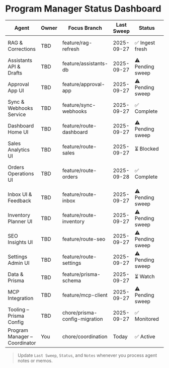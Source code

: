 # Program Manager Status Dashboard

| Agent | Owner | Focus Branch | Last Sweep | Status | Notes |
| --- | --- | --- | --- | --- | --- |
| RAG & Corrections | TBD | feature/rag-refresh | 2025-09-27 | ✅ Ingest fresh | Sitemap delta 2025-09-27 processed; goldens pass |
| Assistants API & Drafts | TBD | feature/assistants-db | 2025-09-27 | ⚠️ Pending sweep | Await analytics contract fixtures |
| Approval App UI | TBD | feature/approval-app | 2025-09-27 | ⚠️ Pending sweep | SSE lint fixes deferred |
| Sync & Webhooks Service | TBD | feature/sync-webhooks | 2025-09-27 | ✅ Complete | v1.2 envelope finalized and documented; blocker closed |
| Dashboard Home UI | TBD | feature/route-dashboard | 2025-09-27 | ⚠️ Pending sweep | Deep link smoke blocked on tunnel |
| Sales Analytics UI | TBD | feature/route-sales | 2025-09-27 | ⏳ Blocked | Polaris Viz upgrade deferred until analytics contract |
| Orders Operations UI | TBD | feature/route-orders | 2025-09-28 | ✅ Complete | Sync endpoints wired; 17 tests passing; USE_MOCK_DATA=false verified |
| Inbox UI & Feedback | TBD | feature/route-inbox | 2025-09-27 | ⚠️ Pending sweep | SSE provider wiring pending credentials |
| Inventory Planner UI | TBD | feature/route-inventory | 2025-09-27 | ⚠️ Pending sweep | Await analytics feed for charts |
| SEO Insights UI | TBD | feature/route-seo | 2025-09-27 | ⚠️ Pending sweep | Credentials pending; mocks only |
| Settings Admin UI | TBD | feature/route-settings | 2025-09-27 | ⚠️ Pending sweep | Prisma stub helper shared; creds pending |
| Data & Prisma | TBD | feature/prisma-schema | 2025-09-27 | ⏳ Watch | Analytics contract publication outstanding |
| MCP Integration | TBD | feature/mcp-client | 2025-09-27 | ⚠️ Pending sweep | Remains in mock mode pending credentials |
| Tooling – Prisma Config | TBD | chore/prisma-config-migration | 2025-09-27 | ✅ Monitored | Prisma config migration complete; CI smoke pending |
| Program Manager – Coordinator | You | chore/coordination | Today | ✅ Active | Coordination templates + dashboard prepared |

> Update `Last Sweep`, `Status`, and `Notes` whenever you process agent notes or memos.
